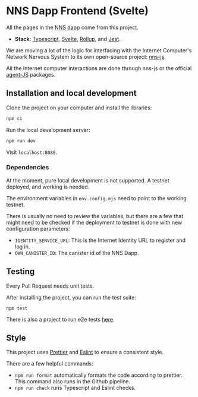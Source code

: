 # NNS Dapp Frontend (Svelte)

All the pages in the [NNS dapp](https://nns.ic0.app/) come from this project.

- **Stack**: [Typescript](https://www.typescriptlang.org/), [Svelte](https://svelte.dev/), [Rollup](https://rollupjs.org/guide/en/), and [Jest](https://jestjs.io/).

We are moving a lot of the logic for interfacing with the Internet Computer's Network Nervous System to its own open-source project: [nns-js](https://github.com/dfinity/nns-js).

All the Internet computer interactions are done through nns-js or the official [agent-JS](https://github.com/dfinity/agent-js) packages.

## Installation and local development

Clone the project on your computer and install the libraries:

```bash
npm ci
```

Run the local development server:

```bash
npm run dev
```

Visit `localhost:8080`.

### Dependencies

At the moment, pure local development is not supported. A testnet deployed, and working is needed.

The environment variables in `env.config.mjs` need to point to the working testnet.

There is usually no need to review the variables, but there are a few that might need to be checked if the deployment to testnet is done with new configuration parameters:

- `IDENTITY_SERVICE_URL`: This is the Internet Identity URL to register and log in.
- `OWN_CANISTER_ID`: The canister id of the NNS Dapp.

## Testing

Every Pull Request needs unit tests.

After installing the project, you can run the test suite:

```
npm test
```

There is also a project to run e2e tests [here](../../e2e-tests/README.md).

## Style

This project uses [Prettier](https://prettier.io/) and [Eslint](https://eslint.org/) to ensure a consistent style.

There are a few helpful commands:

- `npm run format` automatically formats the code according to prettier. This command also runs in the Github pipeline.
- `npm run check` runs Typescript and Eslint checks.
